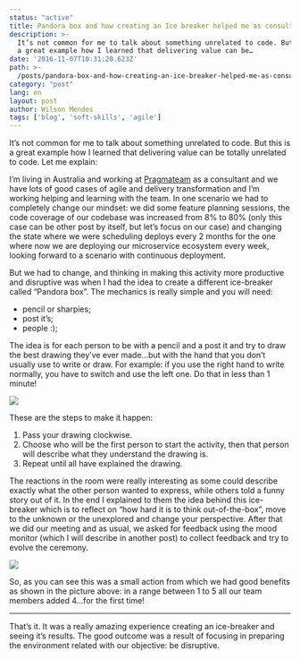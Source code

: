 ```yaml
---
status: "active"
title: Pandora box and how creating an Ice breaker helped me as consultant
description: >-
  It’s not common for me to talk about something unrelated to code. But this is
  a great example how I learned that delivering value can be…
date: '2016-11-07T10:31:20.623Z'
path: >-
  /posts/pandora-box-and-how-creating-an-ice-breaker-helped-me-as-consultant
category: "post"
lang: en
layout: post
author: Wilson Mendes
tags: ['blog', 'soft-skills', 'agile']
---
```


It’s not common for me to talk about something unrelated to code. But this is a great example how I learned that delivering value can be totally unrelated to code. Let me explain:

I’m living in Australia and working at [Pragmateam](http://pragma.team) as a consultant and we have lots of good cases of agile and delivery transformation and I’m working helping and learning with the team. In one scenario we had to completely change our mindset: we did some feature planning sessions, the code coverage of our codebase was increased from 8% to 80% (only this case can be other post by itself, but let’s focus on our case) and changing the state where we were scheduling deploys every 2 months for the one where now we are deploying our microservice ecosystem every week, looking forward to a scenario with continuous deployment.

But we had to change, and thinking in making this activity more productive and disruptive was when I had the idea to create a different ice-breaker called “Pandora box”. The mechanics is really simple and you will need:

*   pencil or sharpies;
*   post it’s;
*   people :);

The idea is for each person to be with a pencil and a post it and try to draw the best drawing they’ve ever made…but with the hand that you don’t usually use to write or draw. For example: if you use the right hand to write normally, you have to switch and use the left one. Do that in less than 1 minute!

![](https://cdn-images-1.medium.com/max/800/1*th6Y-PFPEMP22mEmZeCEDw.jpeg)

These are the steps to make it happen:

1.  Pass your drawing clockwise.
2.  Choose who will be the first person to start the activity, then that person will describe what they understand the drawing is.
3.  Repeat until all have explained the drawing.

The reactions in the room were really interesting as some could describe exactly what the other person wanted to express, while others told a funny story out of it. In the end I explained to them the idea behind this ice-breaker which is to reflect on “how hard it is to think out-of-the-box”, move to the unknown or the unexplored and change your perspective. After that we did our meeting and as usual, we asked for feedback using the mood monitor (which I will describe in another post) to collect feedback and try to evolve the ceremony.

![](https://cdn-images-1.medium.com/max/800/1*9AUWgh__Ui5P7GSk0Iwmag.jpeg)

So, as you can see this was a small action from which we had good benefits as shown in the picture above: in a range between 1 to 5 all our team members added 4…for the first time!

<hr/>

That’s it. It was a really amazing experience creating an ice-breaker and seeing it’s results. The good outcome was a result of focusing in preparing the environment related with our objective: be disruptive.
